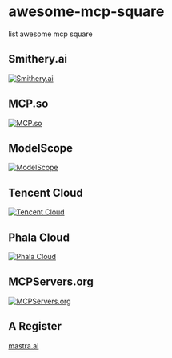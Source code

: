 # awesome-mcp-square
list awesome mcp square

## Smithery.ai
[![Smithery.ai](https://smithery.ai/icon.svg)](https://smithery.ai/?q=)

## MCP.so
[![MCP.so](https://mcp.so/favicon.ico)](https://mcp.so/?tab=hosted)

## ModelScope
[![ModelScope](https://g.alicdn.com/sail-web/maas/2.8.11/favicon/128.ico)](https://modelscope.cn/mcp?hosted=1&page=1)

## Tencent Cloud
[![Tencent Cloud](https://cloud.tencent.com/favicon.ico)](https://cloud.tencent.com/developer/mcp)

## Phala Cloud
[![Phala Cloud](https://cloud.phala.network/favicon.ico)](https://cloud.phala.network/mcp-hosting)

## MCPServers.org
[![MCPServers.org](https://mcpservers.org/icon.png)](https://mcpservers.org/remote-mcp-servers)

## A Register
[mastra.ai](https://mastra.ai/mcp-registry-registry)